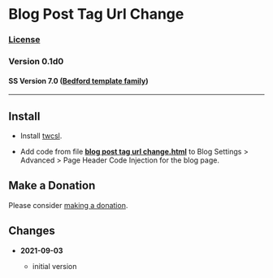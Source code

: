 # Blog Post Tag Url Change

### [License][99]

### Version 0.1d0

#### SS Version 7.0 ([Bedford template family][1])

---

## Install

* Install
  [twcsl](https://github.com/tomsWebConsulting/twcsl#install-options).
  
* Add code from file
  **[blog post tag url change.html](blog%20post%20tag%20url%20change.html#L1)**
  to Blog Settings > Advanced > Page Header Code Injection for the blog page.
  
## Make a Donation

Please consider [making a donation](https://github.com/tomsWebConsulting/twcsl#make-a-donation).

## Changes

<!-- * **2021-08-15**

  * added kill upon user action
  * bumped version to 0.2d0
  -->
* **2021-09-03**

  * initial version

[1]: https://support.squarespace.com/hc/en-us/articles/205825968-Bedford-template-family
[99]: https://github.com/tomsWebConsulting/twcsl/blob/main/LICENSE.txt#L1
